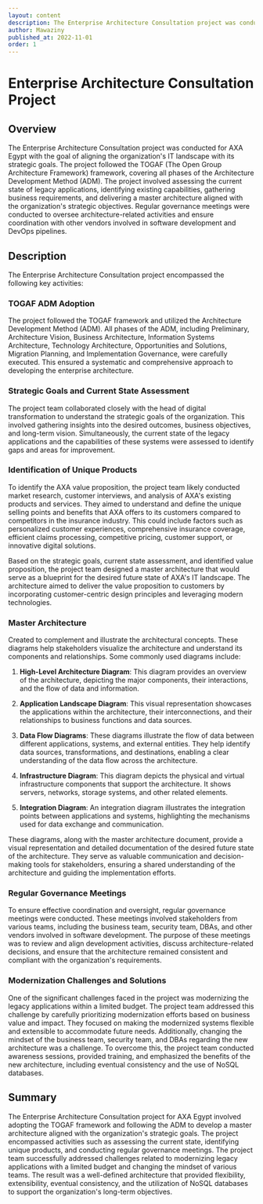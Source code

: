 ```yaml
---
layout: content
description: The Enterprise Architecture Consultation project was conducted for AXA Egypt with the goal of aligning the organization's IT landscape with its strategic goals. The project followed the TOGAF...
author: Mawaziny
published_at: 2022-11-01
order: 1
---
```

# Enterprise Architecture Consultation Project

## Overview

The Enterprise Architecture Consultation project was conducted for AXA Egypt with the goal of aligning the organization's IT landscape with its strategic goals. The project followed the TOGAF (The Open Group Architecture Framework) framework, covering all phases of the Architecture Development Method (ADM). The project involved assessing the current state of legacy applications, identifying existing capabilities, gathering business requirements, and delivering a master architecture aligned with the organization's strategic objectives. Regular governance meetings were conducted to oversee architecture-related activities and ensure coordination with other vendors involved in software development and DevOps pipelines.

## Description

The Enterprise Architecture Consultation project encompassed the following key activities:

### TOGAF ADM Adoption

The project followed the TOGAF framework and utilized the Architecture Development Method (ADM). All phases of the ADM, including Preliminary, Architecture Vision, Business Architecture, Information Systems Architecture, Technology Architecture, Opportunities and Solutions, Migration Planning, and Implementation Governance, were carefully executed. This ensured a systematic and comprehensive approach to developing the enterprise architecture.

### Strategic Goals and Current State Assessment

The project team collaborated closely with the head of digital transformation to understand the strategic goals of the organization. This involved gathering insights into the desired outcomes, business objectives, and long-term vision. Simultaneously, the current state of the legacy applications and the capabilities of these systems were assessed to identify gaps and areas for improvement.

### Identification of Unique Products

To identify the AXA value proposition, the project team likely conducted market research, customer interviews, and analysis of AXA's existing products and services. They aimed to understand and define the unique selling points and benefits that AXA offers to its customers compared to competitors in the insurance industry. This could include factors such as personalized customer experiences, comprehensive insurance coverage, efficient claims processing, competitive pricing, customer support, or innovative digital solutions.

Based on the strategic goals, current state assessment, and identified value proposition, the project team designed a master architecture that would serve as a blueprint for the desired future state of AXA's IT landscape. The architecture aimed to deliver the value proposition to customers by incorporating customer-centric design principles and leveraging modern technologies.

### Master Architecture

Created to complement and illustrate the architectural concepts. These diagrams help stakeholders visualize the architecture and understand its components and relationships. Some commonly used diagrams include:

1. **High-Level Architecture Diagram**: This diagram provides an overview of the architecture, depicting the major components, their interactions, and the flow of data and information.

2. **Application Landscape Diagram**: This visual representation showcases the applications within the architecture, their interconnections, and their relationships to business functions and data sources.

3. **Data Flow Diagrams**: These diagrams illustrate the flow of data between different applications, systems, and external entities. They help identify data sources, transformations, and destinations, enabling a clear understanding of the data flow across the architecture.

4. **Infrastructure Diagram**: This diagram depicts the physical and virtual infrastructure components that support the architecture. It shows servers, networks, storage systems, and other related elements.

5. **Integration Diagram**: An integration diagram illustrates the integration points between applications and systems, highlighting the mechanisms used for data exchange and communication.

These diagrams, along with the master architecture document, provide a visual representation and detailed documentation of the desired future state of the architecture. They serve as valuable communication and decision-making tools for stakeholders, ensuring a shared understanding of the architecture and guiding the implementation efforts.

### Regular Governance Meetings

To ensure effective coordination and oversight, regular governance meetings were conducted. These meetings involved stakeholders from various teams, including the business team, security team, DBAs, and other vendors involved in software development. The purpose of these meetings was to review and align development activities, discuss architecture-related decisions, and ensure that the architecture remained consistent and compliant with the organization's requirements.

### Modernization Challenges and Solutions

One of the significant challenges faced in the project was modernizing the legacy applications within a limited budget. The project team addressed this challenge by carefully prioritizing modernization efforts based on business value and impact. They focused on making the modernized systems flexible and extensible to accommodate future needs. Additionally, changing the mindset of the business team, security team, and DBAs regarding the new architecture was a challenge. To overcome this, the project team conducted awareness sessions, provided training, and emphasized the benefits of the new architecture, including eventual consistency and the use of NoSQL databases.

## Summary

The Enterprise Architecture Consultation project for AXA Egypt involved adopting the TOGAF framework and following the ADM to develop a master architecture aligned with the organization's strategic goals. The project encompassed activities such as assessing the current state, identifying unique products, and conducting regular governance meetings. The project team successfully addressed challenges related to modernizing legacy applications with a limited budget and changing the mindset of various teams. The result was a well-defined architecture that provided flexibility, extensibility, eventual consistency, and the utilization of NoSQL databases to support the organization's long-term objectives.